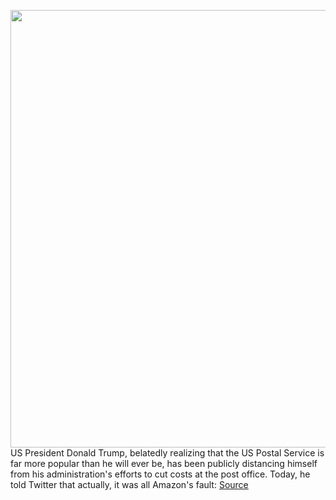 <img src='https://cdn.vox-cdn.com/thumbor/i6YdUzBj9W41_vqF09RpFD8AWgk=/0x0:4500x2998/1200x800/filters:focal(1890x1139:2610x1859)/cdn.vox-cdn.com/uploads/chorus_image/image/67223469/1228097844.jpg.0.jpg' width='700px' /><br/>
US President Donald Trump, belatedly realizing that the US Postal Service is far more popular than he will ever be, has been publicly distancing himself from his administration's efforts to cut costs at the post office. Today, he told Twitter that actually, it was all Amazon's fault:
<a href='https://www.theverge.com/2020/8/18/21374529/trump-amazon-bezos-post-office-usps-tweet-good-health'> Source <a/>